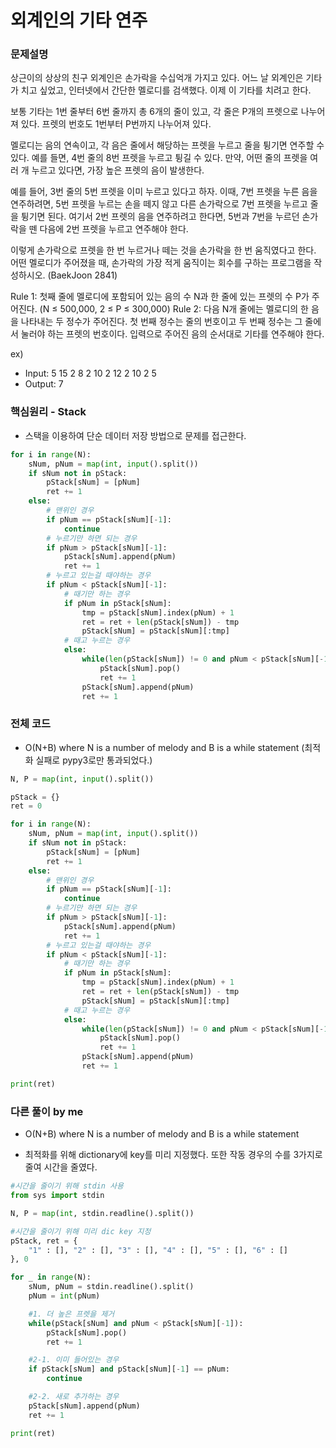 # 외계인의 기타 연주

### 문제설명

상근이의 상상의 친구 외계인은 손가락을 수십억개 가지고 있다. 어느 날 외계인은 기타가 치고 싶었고, 인터넷에서 간단한 멜로디를 검색했다. 이제 이 기타를 치려고 한다.

보통 기타는 1번 줄부터 6번 줄까지 총 6개의 줄이 있고, 각 줄은 P개의 프렛으로 나누어져 있다. 프렛의 번호도 1번부터 P번까지 나누어져 있다.

멜로디는 음의 연속이고, 각 음은 줄에서 해당하는 프렛을 누르고 줄을 튕기면 연주할 수 있다. 예를 들면, 4번 줄의 8번 프렛을 누르고 튕길 수 있다. 만약, 어떤 줄의 프렛을 여러 개 누르고 있다면, 가장 높은 프렛의 음이 발생한다.

예를 들어, 3번 줄의 5번 프렛을 이미 누르고 있다고 하자. 이때, 7번 프렛을 누른 음을 연주하려면, 5번 프렛을 누르는 손을 떼지 않고 다른 손가락으로 7번 프렛을 누르고 줄을 튕기면 된다. 여기서 2번 프렛의 음을 연주하려고 한다면, 5번과 7번을 누르던 손가락을 뗀 다음에 2번 프렛을 누르고 연주해야 한다.

이렇게 손가락으로 프렛을 한 번 누르거나 떼는 것을 손가락을 한 번 움직였다고 한다. 어떤 멜로디가 주어졌을 때, 손가락의 가장 적게 움직이는 회수를 구하는 프로그램을 작성하시오. (BaekJoon 2841)

Rule 1: 첫째 줄에 멜로디에 포함되어 있는 음의 수 N과 한 줄에 있는 프렛의 수 P가 주어진다. (N ≤ 500,000, 2 ≤ P ≤ 300,000)
Rule 2: 다음 N개 줄에는 멜로디의 한 음을 나타내는 두 정수가 주어진다. 첫 번째 정수는 줄의 번호이고 두 번째 정수는 그 줄에서 눌러야 하는 프렛의 번호이다. 입력으로 주어진 음의 순서대로 기타를 연주해야 한다.

ex)
- Input:
        5 15
        2 8
        2 10
        2 12
        2 10
        2 5
- Output:
        7


### 핵심원리 - Stack

- 스택을 이용하여 단순 데이터 저장 방법으로 문제를 접근한다.

```python
for i in range(N):
    sNum, pNum = map(int, input().split())
    if sNum not in pStack:
        pStack[sNum] = [pNum]
        ret += 1
    else:
        # 맨위인 경우
        if pNum == pStack[sNum][-1]:
            continue
        # 누르기만 하면 되는 경우
        if pNum > pStack[sNum][-1]:
            pStack[sNum].append(pNum)
            ret += 1
        # 누르고 있는걸 때야하는 경우
        if pNum < pStack[sNum][-1]:
            # 때기만 하는 경우
            if pNum in pStack[sNum]:
                tmp = pStack[sNum].index(pNum) + 1
                ret = ret + len(pStack[sNum]) - tmp
                pStack[sNum] = pStack[sNum][:tmp]
            # 때고 누르는 경우
            else:
                while(len(pStack[sNum]) != 0 and pNum < pStack[sNum][-1]):
                    pStack[sNum].pop()
                    ret += 1
                pStack[sNum].append(pNum)
                ret += 1
```


### 전체 코드

- O(N+B) where N is a number of melody and B is a while statement (최적화 실패로 pypy3로만 통과되었다.)

```python
N, P = map(int, input().split())

pStack = {}
ret = 0

for i in range(N):
    sNum, pNum = map(int, input().split())
    if sNum not in pStack:
        pStack[sNum] = [pNum]
        ret += 1
    else:
        # 맨위인 경우
        if pNum == pStack[sNum][-1]:
            continue
        # 누르기만 하면 되는 경우
        if pNum > pStack[sNum][-1]:
            pStack[sNum].append(pNum)
            ret += 1
        # 누르고 있는걸 때야하는 경우
        if pNum < pStack[sNum][-1]:
            # 때기만 하는 경우
            if pNum in pStack[sNum]:
                tmp = pStack[sNum].index(pNum) + 1
                ret = ret + len(pStack[sNum]) - tmp
                pStack[sNum] = pStack[sNum][:tmp]
            # 때고 누르는 경우
            else:
                while(len(pStack[sNum]) != 0 and pNum < pStack[sNum][-1]):
                    pStack[sNum].pop()
                    ret += 1
                pStack[sNum].append(pNum)
                ret += 1

print(ret)
```


### 다른 풀이 by me

- O(N+B) where N is a number of melody and B is a while statement

- 최적화를 위해 dictionary에 key를 미리 지정했다. 또한 작동 경우의 수를 3가지로 줄여 시간을 줄였다.

```python
#시간을 줄이기 위해 stdin 사용
from sys import stdin

N, P = map(int, stdin.readline().split())

#시간을 줄이기 위해 미리 dic key 지정
pStack, ret = {
    "1" : [], "2" : [], "3" : [], "4" : [], "5" : [], "6" : []
}, 0

for _ in range(N):
    sNum, pNum = stdin.readline().split()
    pNum = int(pNum)

    #1. 더 높은 프렛을 제거
    while(pStack[sNum] and pNum < pStack[sNum][-1]):
        pStack[sNum].pop()
        ret += 1

    #2-1. 이미 들어있는 경우
    if pStack[sNum] and pStack[sNum][-1] == pNum:
        continue

    #2-2. 새로 추가하는 경우
    pStack[sNum].append(pNum)
    ret += 1

print(ret)
```
